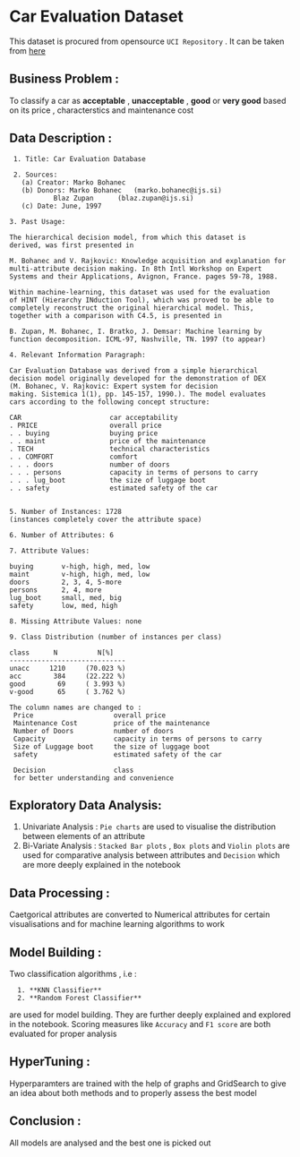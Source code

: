 # Car Evaluation Dataset
This dataset is procured from opensource `UCI Repository` . It can be taken from [here](https://archive.ics.uci.edu/ml/datasets/Car+Evaluation)
## Business Problem : 

To classify a car as **acceptable** , **unacceptable** , **good** or **very good** based on its price , characterstics and maintenance cost

## Data Description : 
     1. Title: Car Evaluation Database

     2. Sources:
       (a) Creator: Marko Bohanec
       (b) Donors: Marko Bohanec   (marko.bohanec@ijs.si)
               Blaz Zupan      (blaz.zupan@ijs.si)
       (c) Date: June, 1997

    3. Past Usage:

    The hierarchical decision model, from which this dataset is
    derived, was first presented in 

    M. Bohanec and V. Rajkovic: Knowledge acquisition and explanation for
    multi-attribute decision making. In 8th Intl Workshop on Expert
    Systems and their Applications, Avignon, France. pages 59-78, 1988.

    Within machine-learning, this dataset was used for the evaluation
    of HINT (Hierarchy INduction Tool), which was proved to be able to
    completely reconstruct the original hierarchical model. This,
    together with a comparison with C4.5, is presented in

    B. Zupan, M. Bohanec, I. Bratko, J. Demsar: Machine learning by
    function decomposition. ICML-97, Nashville, TN. 1997 (to appear)

    4. Relevant Information Paragraph:

    Car Evaluation Database was derived from a simple hierarchical
    decision model originally developed for the demonstration of DEX
    (M. Bohanec, V. Rajkovic: Expert system for decision
    making. Sistemica 1(1), pp. 145-157, 1990.). The model evaluates
    cars according to the following concept structure:

    CAR                      car acceptability
    . PRICE                  overall price
    . . buying               buying price
    . . maint                price of the maintenance
    . TECH                   technical characteristics
    . . COMFORT              comfort
    . . . doors              number of doors
    . . . persons            capacity in terms of persons to carry
    . . . lug_boot           the size of luggage boot
    . . safety               estimated safety of the car

   
    5. Number of Instances: 1728
    (instances completely cover the attribute space)

    6. Number of Attributes: 6

    7. Attribute Values:

    buying       v-high, high, med, low
    maint        v-high, high, med, low
    doors        2, 3, 4, 5-more
    persons      2, 4, more
    lug_boot     small, med, big
    safety       low, med, high

    8. Missing Attribute Values: none

    9. Class Distribution (number of instances per class)

    class      N          N[%]
    -----------------------------
    unacc     1210     (70.023 %) 
    acc        384     (22.222 %) 
    good        69     ( 3.993 %) 
    v-good      65     ( 3.762 %) 

    The column names are changed to : 
     Price                    overall price
     Maintenance Cost         price of the maintenance
     Number of Doors          number of doors
     Capacity                 capacity in terms of persons to carry
     Size of Luggage boot     the size of luggage boot
     safety                   estimated safety of the car
     
     Decision                 class 
     for better understanding and convenience
     
## Exploratory Data Analysis: 

1. Univariate Analysis : `Pie charts` are used to visualise the distribution between elements of an attribute
2. Bi-Variate Analysis : `Stacked Bar plots` , `Box plots` and `Violin plots` are used for comparative analysis between attributes and `Decision` which are more deeply explained in the notebook

## Data Processing : 

Caetgorical attributes are converted to Numerical attributes for certain visualisations and for machine learning algorithms to work

## Model Building : 
   
Two classification algorithms , i.e :
     
      1. **KNN Classifier**
      2. **Random Forest Classifier**

are used for model building. They are further deeply explained and explored in the notebook. Scoring measures like `Accuracy` and `F1 score` are both evaluated for proper analysis

## HyperTuning : 

Hyperparamters are trained with the help of graphs and GridSearch to give an idea about both methods and to properly assess the best model

## Conclusion : 

All models are analysed and the best one is picked out

